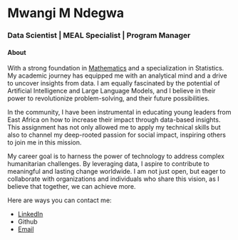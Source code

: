 # Mwangi M Ndegwa

### Data Scientist | MEAL Specialist | Program Manager

#### About
With a strong foundation in [Mathematics](https://spas.pu.ac.ke) and a specialization in Statistics. My academic journey has equipped me with an analytical mind and a drive to uncover insights from data. I am equally fascinated by the potential of Artificial Intelligence and Large Language Models, and I believe in their power to revolutionize problem-solving, and their future possibilities.

In the community, I have been instrumental in educating young leaders from East Africa on how to increase their impact through data-based insights. This assignment has not only allowed me to apply my technical skills but also to channel my deep-rooted passion for social impact, inspiring others to join me in this mission.

My career goal is to harness the power of technology to address complex humanitarian challenges. By leveraging data, I aspire to contribute to meaningful and lasting change worldwide. I am not just open, but eager to collaborate with organizations and individuals who share this vision, as I believe that together, we can achieve more.

Here are ways you can contact me:
* [LinkedIn](https://ke.linkedin.com/in/mwangimndegwa)
* Github
* [Email](mailto:mndegwa@asu.edu)
  
